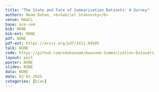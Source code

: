 ```yaml
---
title: "The State and Fate of Summarization Datasets: A Survey"
authors: Noam Dahan, <b>Gabriel Stanovsky</b>
venue: NAACL
base: eco-sem
bib: NONE
bib-ext: NONE
pdf: NONE
pdf-ext: https://arxiv.org/pdf/2411.04585
talk: NONE
code: https://github.com/edahanoam/Awesome-Summarization-Datasets
layout: post
poster: NONE
slides: NONE
data: NONE
date: 02-02-2025
categories: [bias]
---
```

